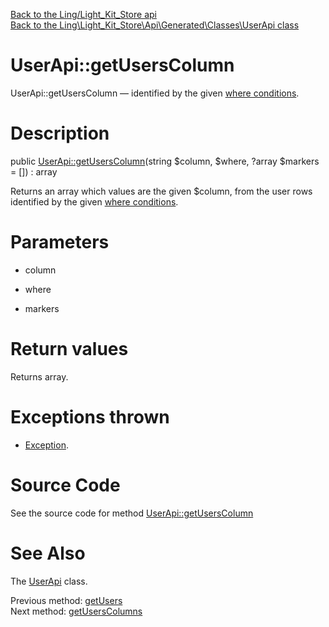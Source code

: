 [Back to the Ling/Light_Kit_Store api](https://github.com/lingtalfi/Light_Kit_Store/blob/master/doc/api/Ling/Light_Kit_Store.md)<br>
[Back to the Ling\Light_Kit_Store\Api\Generated\Classes\UserApi class](https://github.com/lingtalfi/Light_Kit_Store/blob/master/doc/api/Ling/Light_Kit_Store/Api/Generated/Classes/UserApi.md)


UserApi::getUsersColumn
================



UserApi::getUsersColumn — identified by the given [where conditions](https://github.com/lingtalfi/SimplePdoWrapper#the-where-conditions).




Description
================


public [UserApi::getUsersColumn](https://github.com/lingtalfi/Light_Kit_Store/blob/master/doc/api/Ling/Light_Kit_Store/Api/Generated/Classes/UserApi/getUsersColumn.md)(string $column, $where, ?array $markers = []) : array




Returns an array which values are the given $column, from the user rows
identified by the given [where conditions](https://github.com/lingtalfi/SimplePdoWrapper#the-where-conditions).




Parameters
================


- column

    

- where

    

- markers

    


Return values
================

Returns array.


Exceptions thrown
================

- [Exception](http://php.net/manual/en/class.exception.php).&nbsp;







Source Code
===========
See the source code for method [UserApi::getUsersColumn](https://github.com/lingtalfi/Light_Kit_Store/blob/master/Api/Generated/Classes/UserApi.php#L211-L216)


See Also
================

The [UserApi](https://github.com/lingtalfi/Light_Kit_Store/blob/master/doc/api/Ling/Light_Kit_Store/Api/Generated/Classes/UserApi.md) class.

Previous method: [getUsers](https://github.com/lingtalfi/Light_Kit_Store/blob/master/doc/api/Ling/Light_Kit_Store/Api/Generated/Classes/UserApi/getUsers.md)<br>Next method: [getUsersColumns](https://github.com/lingtalfi/Light_Kit_Store/blob/master/doc/api/Ling/Light_Kit_Store/Api/Generated/Classes/UserApi/getUsersColumns.md)<br>

